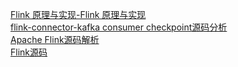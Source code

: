 [Flink 原理与实现-Flink 原理与实现](http://wuchong.me/categories/Flink/)   
[flink-connector-kafka consumer checkpoint源码分析](https://www.cnblogs.com/dongxiao-yang/p/7700600.html)   
[Apache Flink源码解析](https://www.google.com/search?q=flink&sitesearch=http%3A%2F%2Fvinoyang.com)   
[Flink源码](http://chenyuzhao.me/categories/Flink%E6%BA%90%E7%A0%81/)
